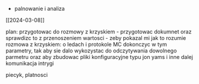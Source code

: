 - palnowanie i analiza

[[2024-03-08]]


plan:
przygotowac do rozmowy z krzyskiem - przygotowac dokumnet oraz sprawdizc to z przenoszeniem wartosci - zeby pokazal mi jak to rozumie
rozmowa z krzyskiem: o ledach i protokole
MC dokonczyc w tym parametry, tak aby sie dalo wykozystac do odczytywania dowolnego parmetru oraz aby zbudowac pliki konfiguracyjne typu jon yams i inne
dalej komunikacja
intrygi


piecyk, platnosci 